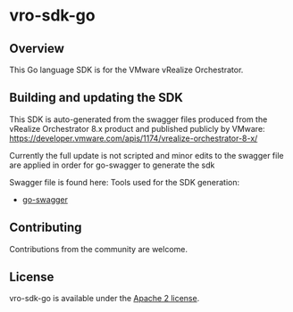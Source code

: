 # vro-sdk-go

## Overview

This Go language SDK is for the VMware vRealize Orchestrator.

## Building and updating the SDK

This SDK is auto-generated from the swagger files produced from the
vRealize Orchestrator 8.x product and published publicly by VMware:
    https://developer.vmware.com/apis/1174/vrealize-orchestrator-8-x/

Currently the full update is not scripted and minor edits to the swagger file are applied in order for go-swagger to generate the sdk

Swagger file is found here: 
Tools used for the SDK generation:
- [go-swagger](https://github.com/go-swagger/go-swagger)

## Contributing

Contributions from the community are welcome.

## License

vro-sdk-go is available under the [Apache 2 license](LICENSE).